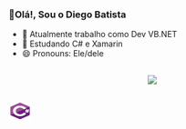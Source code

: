 ### 👋Olá!, Sou o Diego Batista

- 🔭 Atualmente trabalho como Dev VB.NET  
- 🌱 Estudando C# e Xamarin
- 😄 Pronouns: Ele/dele
 ##
<div align="center">
  <a href="https://github.com/diibatista">
  <img height="180em" src="https://github-readme-stats.vercel.app/api?username=diibatista&show_icons=true&theme=aura&include_all_commits=true&count_private=true"/>
  
</div>

##
   <img align="center" alt="Rafa-Csharp" height="30" width="40" src="https://raw.githubusercontent.com/devicons/devicon/master/icons/csharp/csharp-original.svg">
  
</div>
